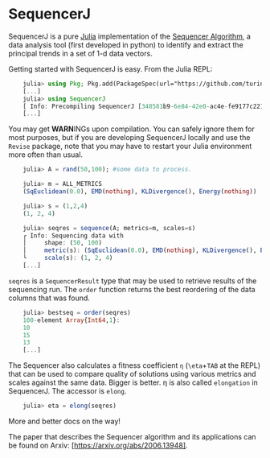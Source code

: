 # SequencerJ

SequencerJ is a pure [Julia](https://julialang.org/) implementation of the [Sequencer Algorithm](https://github.com/dalya/Sequencer/), a data analysis tool (first developed in python) to identify and extract the principal trends in a set of 1-d data vectors.

Getting started with SequencerJ is easy. From the Julia REPL:
```julia
    julia> using Pkg; Pkg.add(PackageSpec(url="https://github.com/turingtest37/SequencerJ.jl/"))
    [...]
    julia> using SequencerJ
    [ Info: Precompiling SequencerJ [348581b9-6e84-42e0-ac4e-fe9177c221e6]
    [...]
```
You may get **WARN**INGs upon compilation. You can safely ignore them for most purposes, but if you are developing SequencerJ locally and use the `Revise` package, note that you may have to restart your Julia environment more often than usual.

```julia
    julia> A = rand(50,100); #some data to process. 

    julia> m = ALL_METRICS
    (SqEuclidean(0.0), EMD(nothing), KLDivergence(), Energy(nothing))

    julia> s = (1,2,4)
    (1, 2, 4)

    julia> seqres = sequence(A; metrics=m, scales=s)
    ┌ Info: Sequencing data with
    │     shape: (50, 100)
    │     metric(s): (SqEuclidean(0.0), EMD(nothing), KLDivergence(), Energy(nothing))
    └     scale(s): (1, 2, 4)
    [...]
```

`seqres` is a `SequencerResult` type that may be used to retrieve results of the sequencing run. The `order` function returns the best reordering of the data columns that was found.

```julia
    julia> bestseq = order(seqres)
    100-element Array{Int64,1}:
    10
    15
    13
    [...]
```

The Sequencer also calculates a fitness coefficient `η` (`\eta`+`TAB` at the REPL) that can be used to compare quality of solutions using various metrics and scales against the same data. Bigger is better. η is also called `elongation` in SequencerJ. The accessor is `elong`.
```julia
    julia> eta = elong(seqres)
```
More and better docs on the way!

The paper that describes the Sequencer algorithm and its applications can be found 
on Arxiv: [https://arxiv.org/abs/2006.13948].
